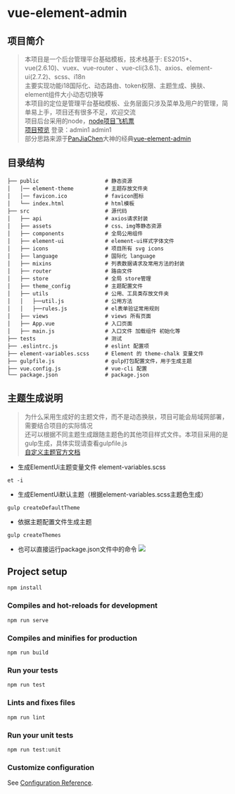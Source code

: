 # vue-element-admin
## 项目简介
>本项目是一个后台管理平台基础模板，技术栈基于: ES2015+、vue(2.6.10)、vuex、vue-router 、vue-cli(3.6.1)、axios、element-ui(2.7.2)、scss、i18n  
>主要实现功能i18国际化、动态路由、token权限、主题生成、换肤、element组件大小动态切换等  
>本项目的定位是管理平台基础模板、业务层面只涉及菜单及用户的管理，简单易上手，项目还有很多不足，欢迎交流  
>项目后台采用的node，[node项目飞机票](https://github.com/bigbigsir/nodeJs)  
> [项目预览](http://60kg.top/dist)  登录：admin1 admin1  
> 部分思路来源于[PanJiaChen](https://github.com/PanJiaChen)大神的经典[vue-element-admin](https://github.com/PanJiaChen/vue-element-admin)

## 目录结构
```
├── public                     # 静态资源
│   │── element-theme          # 主题存放文件夹
│   │── favicon.ico            # favicon图标
│   └── index.html             # html模板
├── src                        # 源代码
│   ├── api                    # axios请求封装
│   ├── assets                 # css、img等静态资源
│   ├── components             # 全局公用组件
│   ├── element-ui             # element-ui样式字体文件
│   ├── icons                  # 项目所有 svg icons
│   ├── language               # 国际化 language
│   ├── mixins                 # 列表数据请求及常用方法的封装
│   ├── router                 # 路由文件
│   ├── store                  # 全局 store管理
│   ├── theme_config           # 主题配置文件
│   ├── utils                  # 公用、工具类存放文件夹
│   │   ├──util.js             # 公用方法
│   │   ├──rules.js            # el表单验证常用规则
│   ├── views                  # views 所有页面
│   ├── App.vue                # 入口页面
│   ├── main.js                # 入口文件 加载组件 初始化等
├── tests                      # 测试
├── .eslintrc.js               # eslint 配置项
├── element-variables.scss     # Element 的 theme-chalk 变量文件
├── gulpfile.js                # gulp打包配置文件，用于生成主题
├── vue.config.js              # vue-cli 配置
└── package.json               # package.json
```
## 主题生成说明

> 为什么采用生成好的主题文件，而不是动态换肤，项目可能会局域网部署，需要结合项目的实际情况  
> 还可以根据不同主题生成跟随主题色的其他项目样式文件。本项目采用的是gulp生成，具体实现请查看gulpfile.js  
[自定义主题官方文档](http://element.eleme.io/#/zh-CN/component/custom-theme)  

- 生成ElementUi主题变量文件 element-variables.scss
```
et -i
```

- 生成ElementUi默认主题（根据element-variables.scss主题色生成）
```
gulp createDefaultTheme
```

- 依据主题配置文件生成主题
```
gulp createThemes
```

- 也可以直接运行package.json文件中的命令
![](https://i.imgur.com/Ko4gzmb.png)

## Project setup
```
npm install
```

### Compiles and hot-reloads for development
```
npm run serve
```

### Compiles and minifies for production
```
npm run build
```

### Run your tests
```
npm run test
```

### Lints and fixes files
```
npm run lint
```

### Run your unit tests
```
npm run test:unit
```

### Customize configuration
See [Configuration Reference](https://cli.vuejs.org/config/).
